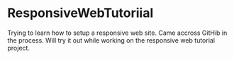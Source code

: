 ResponsiveWebTutoriial
======================
Trying to learn how to setup a responsive web site. Came accross GitHib in the process.
Will try it out while working on the responsive web tutorial project.
